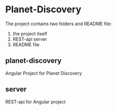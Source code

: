 # Planet-Discovery
The project contains two folders and README file:
1. the project itself
2. REST-api server
3. README file

## planet-discovery
Angular Project for Planet Discovery

## server
REST-api for Angular project